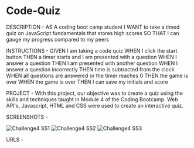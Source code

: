 # Code-Quiz

DESCRIPTION - AS A coding boot camp student
I WANT to take a timed quiz on JavaScript fundamentals that stores high scores
SO THAT I can gauge my progress compared to my peers

INSTRUCTIONS - GIVEN I am taking a code quiz
WHEN I click the start button
THEN a timer starts and I am presented with a question
WHEN I answer a question
THEN I am presented with another question
WHEN I answer a question incorrectly
THEN time is subtracted from the clock
WHEN all questions are answered or the timer reaches 0
THEN the game is over
WHEN the game is over
THEN I can save my initials and score

PROJECT - With this project, our objective was to create a quiz using the skills and techniques 
taught in Module 4 of the Coding Bootcamp. Web API's, Javascript, HTML and CSS were used to create 
an interactive quiz. 

SCREENSHOTS - 

![Challenge4 SS1](https://user-images.githubusercontent.com/106890443/177886853-7f0db116-f8d4-4b42-8f08-f357c1830282.png)
![Challenge4 SS2](https://user-images.githubusercontent.com/106890443/177886860-f6dc5ea0-9a18-4704-84e7-a27b28233bed.png)
![Challenge4 SS3](https://user-images.githubusercontent.com/106890443/177886872-35739896-8916-4bfe-86c1-f4671242f3ad.png)


URLS - 
